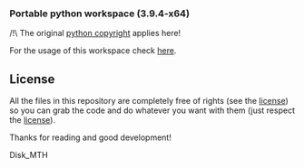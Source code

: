 ### Portable python workspace (3.9.4-x64)


/!\ The original [python copyright](https://www.python.org/) applies here!


For the usage of this workspace check [here](https://github.com/Disk-MTH/Portable-python-workspace/blob/master/diskmth/README.md).

## License

All the files in this repository are completely free of rights (see the  [license](https://github.com/Disk-MTH/Portable-python-workspace/blob/3.9.4-x64/license.txt)) so you can grab the code and do whatever you want with them (just respect the  [license](https://github.com/Disk-MTH/Portable-python-workspace/blob/3.9.4-x64/license.txt)).

Thanks for reading and good development!

Disk_MTH
